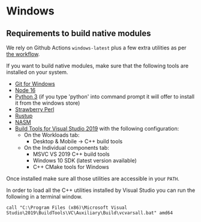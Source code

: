 # Windows

## Requirements to build native modules

We rely on Github Actions `windows-latest` plus a few extra utilities as per [the workflow](https://github.com/vector-im/element-desktop/blob/develop/.github/workflows/build_windows.yaml).

If you want to build native modules, make sure that the following tools are installed on your system.

-   [Git for Windows](https://git-scm.com/download/win)
-   [Node 16](https://nodejs.org)
-   [Python 3](https://www.python.org/downloads/) (if you type 'python' into command prompt it will offer to install it from the windows store)
-   [Strawberry Perl](https://strawberryperl.com/)
-   [Rustup](https://rustup.rs/)
-   [NASM](https://www.nasm.us/)
-   [Build Tools for Visual Studio 2019](https://visualstudio.microsoft.com/downloads/#build-tools-for-visual-studio-2019) with the following configuration:
    -   On the Workloads tab:
        -   Desktop & Mobile -> C++ build tools
    -   On the Individual components tab:
        -   MSVC VS 2019 C++ build tools
        -   Windows 10 SDK (latest version available)
        -   C++ CMake tools for Windows

Once installed make sure all those utilities are accessible in your `PATH`.

In order to load all the C++ utilities installed by Visual Studio you can run the following in a terminal window.

```
call "C:\Program Files (x86)\Microsoft Visual Studio\2019\BuildTools\VC\Auxiliary\Build\vcvarsall.bat" amd64
```
